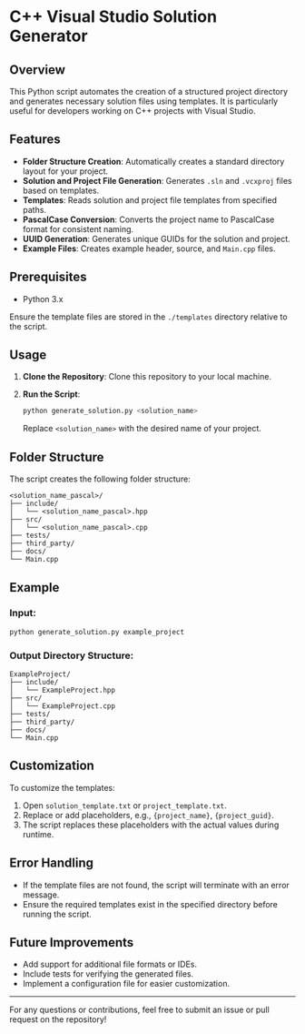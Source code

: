 # C++ Visual Studio Solution Generator

## Overview
This Python script automates the creation of a structured project directory and generates necessary solution files using templates. It is particularly useful for developers working on C++ projects with Visual Studio.

## Features
- **Folder Structure Creation**: Automatically creates a standard directory layout for your project.
- **Solution and Project File Generation**: Generates `.sln` and `.vcxproj` files based on templates.
- **Templates**: Reads solution and project file templates from specified paths.
- **PascalCase Conversion**: Converts the project name to PascalCase format for consistent naming.
- **UUID Generation**: Generates unique GUIDs for the solution and project.
- **Example Files**: Creates example header, source, and `Main.cpp` files.

## Prerequisites
- Python 3.x

Ensure the template files are stored in the `./templates` directory relative to the script.

## Usage
1. **Clone the Repository**: Clone this repository to your local machine.

2. **Run the Script**:
   ```bash
   python generate_solution.py <solution_name>
   ```
   Replace `<solution_name>` with the desired name of your project.

## Folder Structure
The script creates the following folder structure:
```
<solution_name_pascal>/
├── include/
│   └── <solution_name_pascal>.hpp
├── src/
│   └── <solution_name_pascal>.cpp
├── tests/
├── third_party/
├── docs/
└── Main.cpp
```

## Example
### Input:
```bash
python generate_solution.py example_project
```
### Output Directory Structure:
```
ExampleProject/
├── include/
│   └── ExampleProject.hpp
├── src/
│   └── ExampleProject.cpp
├── tests/
├── third_party/
├── docs/
└── Main.cpp
```

## Customization
To customize the templates:
1. Open `solution_template.txt` or `project_template.txt`.
2. Replace or add placeholders, e.g., `{project_name}`, `{project_guid}`.
3. The script replaces these placeholders with the actual values during runtime.

## Error Handling
- If the template files are not found, the script will terminate with an error message.
- Ensure the required templates exist in the specified directory before running the script.

## Future Improvements
- Add support for additional file formats or IDEs.
- Include tests for verifying the generated files.
- Implement a configuration file for easier customization.

---
For any questions or contributions, feel free to submit an issue or pull request on the repository!